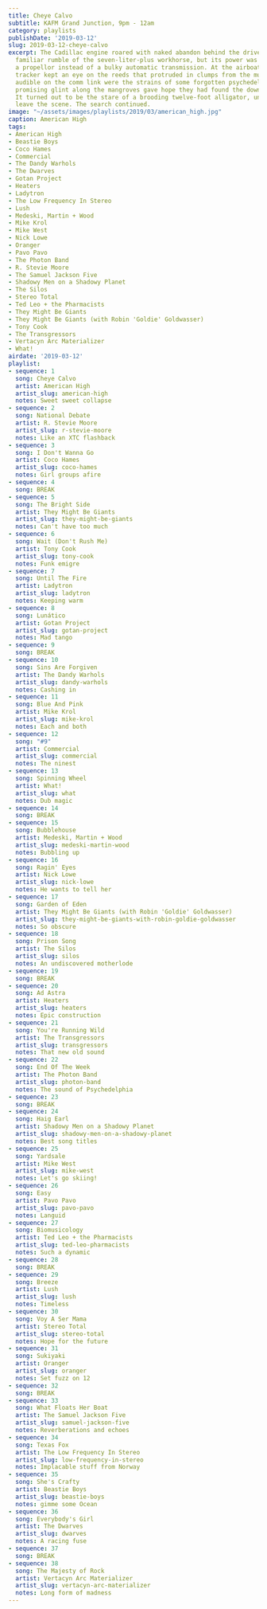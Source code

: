 ```yaml
---
title: Cheye Calvo
subtitle: KAFM Grand Junction, 9pm - 12am
category: playlists
publishDate: '2019-03-12'
slug: 2019-03-12-cheye-calvo
excerpt: The Cadillac engine roared with naked abandon behind the driver. It was the
  familiar rumble of the seven-liter-plus workhorse, but its power was unleashed on
  a propellor instead of a bulky automatic transmission. At the airboat’s prow, the
  tracker kept an eye on the reeds that protruded in clumps from the murky water.  Barely
  audible on the comm link were the strains of some forgotten psychedelic blues. A
  promising glint along the mangroves gave hope they had found the downed satellite.
  It turned out to be the stare of a brooding twelve-foot alligator, unwilling to
  leave the scene. The search continued.
image: "~/assets/images/playlists/2019/03/american_high.jpg"
caption: American High
tags:
- American High
- Beastie Boys
- Coco Hames
- Commercial
- The Dandy Warhols
- The Dwarves
- Gotan Project
- Heaters
- Ladytron
- The Low Frequency In Stereo
- Lush
- Medeski, Martin + Wood
- Mike Krol
- Mike West
- Nick Lowe
- Oranger
- Pavo Pavo
- The Photon Band
- R. Stevie Moore
- The Samuel Jackson Five
- Shadowy Men on a Shadowy Planet
- The Silos
- Stereo Total
- Ted Leo + the Pharmacists
- They Might Be Giants
- They Might Be Giants (with Robin 'Goldie' Goldwasser)
- Tony Cook
- The Transgressors
- Vertacyn Arc Materializer
- What!
airdate: '2019-03-12'
playlist:
- sequence: 1
  song: Cheye Calvo
  artist: American High
  artist_slug: american-high
  notes: Sweet sweet collapse
- sequence: 2
  song: National Debate
  artist: R. Stevie Moore
  artist_slug: r-stevie-moore
  notes: Like an XTC flashback
- sequence: 3
  song: I Don't Wanna Go
  artist: Coco Hames
  artist_slug: coco-hames
  notes: Girl groups afire
- sequence: 4
  song: BREAK
- sequence: 5
  song: The Bright Side
  artist: They Might Be Giants
  artist_slug: they-might-be-giants
  notes: Can't have too much
- sequence: 6
  song: Wait (Don't Rush Me)
  artist: Tony Cook
  artist_slug: tony-cook
  notes: Funk emigre
- sequence: 7
  song: Until The Fire
  artist: Ladytron
  artist_slug: ladytron
  notes: Keeping warm
- sequence: 8
  song: Lunático
  artist: Gotan Project
  artist_slug: gotan-project
  notes: Mad tango
- sequence: 9
  song: BREAK
- sequence: 10
  song: Sins Are Forgiven
  artist: The Dandy Warhols
  artist_slug: dandy-warhols
  notes: Cashing in
- sequence: 11
  song: Blue And Pink
  artist: Mike Krol
  artist_slug: mike-krol
  notes: Each and both
- sequence: 12
  song: "#9"
  artist: Commercial
  artist_slug: commercial
  notes: The ninest
- sequence: 13
  song: Spinning Wheel
  artist: What!
  artist_slug: what
  notes: Dub magic
- sequence: 14
  song: BREAK
- sequence: 15
  song: Bubblehouse
  artist: Medeski, Martin + Wood
  artist_slug: medeski-martin-wood
  notes: Bubbling up
- sequence: 16
  song: Ragin' Eyes
  artist: Nick Lowe
  artist_slug: nick-lowe
  notes: He wants to tell her
- sequence: 17
  song: Garden of Eden
  artist: They Might Be Giants (with Robin 'Goldie' Goldwasser)
  artist_slug: they-might-be-giants-with-robin-goldie-goldwasser
  notes: So obscure
- sequence: 18
  song: Prison Song
  artist: The Silos
  artist_slug: silos
  notes: An undiscovered motherlode
- sequence: 19
  song: BREAK
- sequence: 20
  song: Ad Astra
  artist: Heaters
  artist_slug: heaters
  notes: Epic construction
- sequence: 21
  song: You're Running Wild
  artist: The Transgressors
  artist_slug: transgressors
  notes: That new old sound
- sequence: 22
  song: End Of The Week
  artist: The Photon Band
  artist_slug: photon-band
  notes: The sound of Psychedelphia
- sequence: 23
  song: BREAK
- sequence: 24
  song: Haig Earl
  artist: Shadowy Men on a Shadowy Planet
  artist_slug: shadowy-men-on-a-shadowy-planet
  notes: Best song titles
- sequence: 25
  song: Yardsale
  artist: Mike West
  artist_slug: mike-west
  notes: Let's go skiing!
- sequence: 26
  song: Easy
  artist: Pavo Pavo
  artist_slug: pavo-pavo
  notes: Languid
- sequence: 27
  song: Biomusicology
  artist: Ted Leo + the Pharmacists
  artist_slug: ted-leo-pharmacists
  notes: Such a dynamic
- sequence: 28
  song: BREAK
- sequence: 29
  song: Breeze
  artist: Lush
  artist_slug: lush
  notes: Timeless
- sequence: 30
  song: Voy A Ser Mama
  artist: Stereo Total
  artist_slug: stereo-total
  notes: Hope for the future
- sequence: 31
  song: Sukiyaki
  artist: Oranger
  artist_slug: oranger
  notes: Set fuzz on 12
- sequence: 32
  song: BREAK
- sequence: 33
  song: What Floats Her Boat
  artist: The Samuel Jackson Five
  artist_slug: samuel-jackson-five
  notes: Reverberations and echoes
- sequence: 34
  song: Texas Fox
  artist: The Low Frequency In Stereo
  artist_slug: low-frequency-in-stereo
  notes: Implacable stuff from Norway
- sequence: 35
  song: She's Crafty
  artist: Beastie Boys
  artist_slug: beastie-boys
  notes: gimme some Ocean
- sequence: 36
  song: Everybody's Girl
  artist: The Dwarves
  artist_slug: dwarves
  notes: A racing fuse
- sequence: 37
  song: BREAK
- sequence: 38
  song: The Majesty of Rock
  artist: Vertacyn Arc Materializer
  artist_slug: vertacyn-arc-materializer
  notes: Long form of madness
---
```


